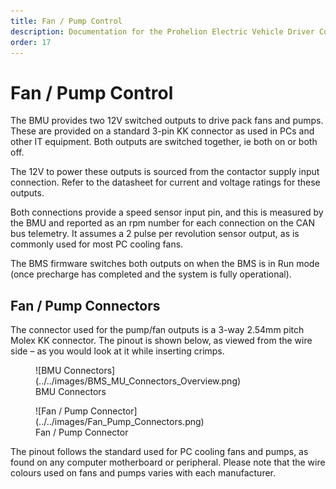 ```yaml
---
title: Fan / Pump Control
description: Documentation for the Prohelion Electric Vehicle Driver Controls
order: 17
---
```


# Fan / Pump Control

The BMU provides two 12V switched outputs to drive pack fans and pumps.  These are provided on a standard 3-pin KK connector as used in PCs and other IT equipment.  Both outputs are switched together, ie both on or both off. 

The 12V to power these outputs is sourced from the contactor supply input connection. Refer to the datasheet for current and voltage ratings for these outputs. 

Both connections provide a speed sensor input pin, and this is measured by the BMU and reported as an rpm number for each connection on the CAN bus telemetry.  It assumes a 2 pulse per revolution sensor output, as is commonly used for most PC cooling fans. 

The BMS firmware switches both outputs on when the BMS is in Run mode (once precharge has completed and the system is fully operational). 

## Fan / Pump Connectors

The connector used for the pump/fan outputs is a 3-way 2.54mm pitch Molex KK connector.  The pinout is shown below, as viewed from the wire side – as you would look at it while inserting crimps.   

<figure markdown>
![BMU Connectors](../../images/BMS_MU_Connectors_Overview.png)
<figcaption>BMU Connectors</figcaption>
</figure>

<figure markdown>
![Fan / Pump Connector](../../images/Fan_Pump_Connectors.png)
<figcaption>Fan / Pump Connector</figcaption>
</figure>

The pinout follows the standard used for PC cooling fans and pumps, as found on any computer motherboard or peripheral.  Please note that the wire colours used on fans and pumps varies with each manufacturer. 

